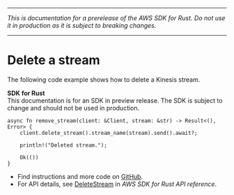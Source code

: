 --------

 *This is documentation for a prerelease of the AWS SDK for Rust\. Do not use it in production as it is subject to breaking changes\.* 

--------

# Delete a stream<a name="kinesis_DeleteStream_rust_topic"></a>

The following code example shows how to delete a Kinesis stream\.

**SDK for Rust**  
This documentation is for an SDK in preview release\. The SDK is subject to change and should not be used in production\.
  

```
async fn remove_stream(client: &Client, stream: &str) -> Result<(), Error> {
    client.delete_stream().stream_name(stream).send().await?;

    println!("Deleted stream.");

    Ok(())
}
```
+  Find instructions and more code on [GitHub](https://github.com/awsdocs/aws-doc-sdk-examples/tree/main/.rust_alpha/kinesis#code-examples)\. 
+  For API details, see [DeleteStream](https://awslabs.github.io/aws-sdk-rust/) in *AWS SDK for Rust API reference*\. 